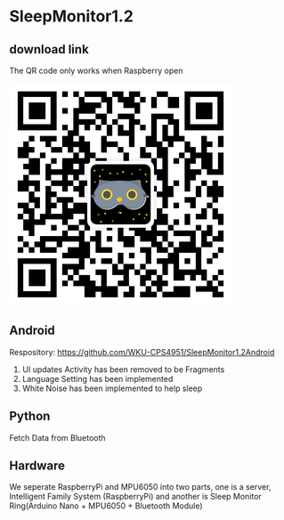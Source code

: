 # SleepMonitor1.2
## download link
The QR code only works when Raspberry open

![](https://github.com/WKU-CPS4951/SleepMonitor1.2/blob/main/link.png)
## Android
Respository: https://github.com/WKU-CPS4951/SleepMonitor1.2Android
1. UI updates Activity has been removed to be Fragments
2. Language Setting has been implemented
3. White Noise has been implemented to help sleep
## Python
Fetch Data from Bluetooth
## Hardware
We seperate RaspberryPi and MPU6050 into two parts, one is a server, Intelligent Family System (RaspberryPi) and another is Sleep Monitor Ring(Arduino Nano + MPU6050 + Bluetooth Module)
